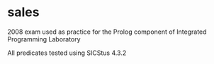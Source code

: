 # sales

2008 exam used as practice for the Prolog component of Integrated
Programming Laboratory

All predicates tested using SICStus 4.3.2
